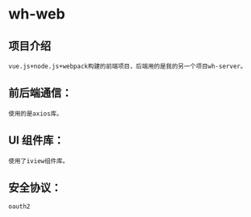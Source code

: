 # wh-web

项目介绍
--
	vue.js+node.js+webpack构建的前端项目，后端用的是我的另一个项目wh-server。

前后端通信：
------
	使用的是axios库。

UI 组件库：
-------
	使用了iview组件库。

安全协议：
-----
	oauth2
